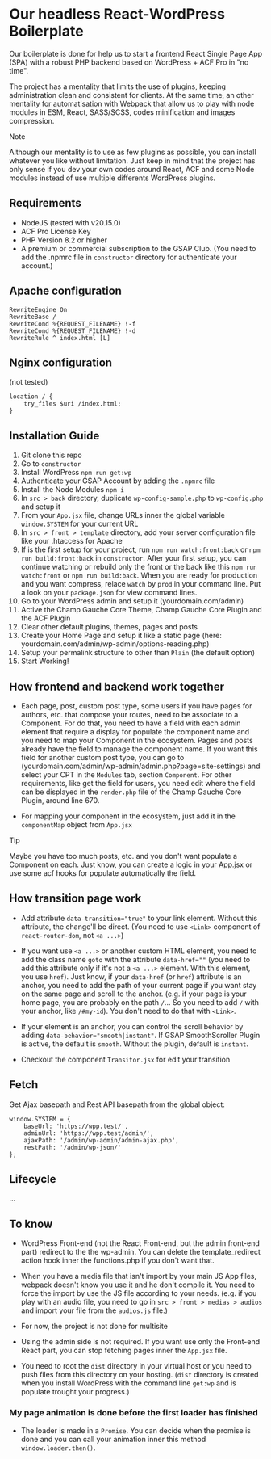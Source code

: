 # Our headless React-WordPress Boilerplate

Our boilerplate is done for help us to start a frontend React Single Page App (SPA) with a robust PHP backend based on WordPress + ACF Pro in "no time".

The project has a mentality that limits the use of plugins, keeping administration clean and consistent for clients. At the same time, an other mentality for automatisation with Webpack that allow us to play with node modules in ESM, React, SASS/SCSS, codes minification and images compression.


> [!NOTE]
> Although our mentality is to use as few plugins as possible, you can install whatever you like without limitation. Just keep in mind that the project has only sense if you dev your own codes around React, ACF and some Node modules instead of use multiple differents WordPress plugins.



## Requirements

- NodeJS (tested with v20.15.0)
- ACF Pro License Key
- PHP Version 8.2 or higher
- A premium or commercial subscription to the GSAP Club. (You need to add the .npmrc file in `constructor` directory for authenticate your account.)


## Apache configuration

```
RewriteEngine On
RewriteBase /
RewriteCond %{REQUEST_FILENAME} !-f
RewriteCond %{REQUEST_FILENAME} !-d
RewriteRule ^ index.html [L]
```


## Nginx configuration

(not tested)
```
location / {
    try_files $uri /index.html;
}
```


## Installation Guide

1. Git clone this repo
2. Go to `constructor`
3. Install WordPress `npm run get:wp`
4. Authenticate your GSAP Account by adding the `.npmrc` file
5. Install the Node Modules `npm i`
6. In `src > back` directory, duplicate `wp-config-sample.php` to `wp-config.php` and setup it
7. From your `App.jsx` file, change URLs inner the global variable `window.SYSTEM` for your current URL
8. In `src > front > template` directory, add your server configuration file like your .htaccess for Apache
9. If is the first setup for your project, run `npm run watch:front:back` or `npm run build:front:back` in `constructor`. After your first setup, you can continue watching or rebuild only the front or the back like this `npm run watch:front` or `npm run build:back`. When you are ready for production and you want compress, relace `watch` by `prod` in your command line. Put a look on your `package.json` for view command lines.
10. Go to your WordPress admin and setup it (yourdomain.com/admin)
11. Active the Champ Gauche Core Theme, Champ Gauche Core Plugin and the ACF Plugin
12. Clear other default plugins, themes, pages and posts
13. Create your Home Page and setup it like a static page (here: yourdomain.com/admin/wp-admin/options-reading.php)
14. Setup your permalink structure to other than `Plain` (the default option)
15. Start Working!


## How frontend and backend work together

- Each page, post, custom post type, some users if you have pages for authors, etc. that compose your routes, need to be associate to a Component. For do that, you need to have a field with each admin element that require a display for populate the component name and you need to map your Component in the ecosystem. Pages and posts already have the field to manage the component name. If you want this field for another custom post type, you can go to (yourdomain.com/admin/wp-admin/admin.php?page=site-settings) and select your CPT in the `Modules` tab, section `Component`. For other requirements, like get the field for users, you need edit where the field can be displayed in the `render.php` file of the Champ Gauche Core Plugin, around line 670.

- For mapping your component in the ecosystem, just add it in the `componentMap` object from `App.jsx`

> [!TIP]
> Maybe you have too much posts, etc. and you don't want populate a Component on each. Just know, you can create a logic in your App.jsx or use some acf hooks for populate automatically the field.




## How transition page work

- Add attribute `data-transition="true"` to your link element. Without this attribute, the change'll be direct. (You need to use `<Link>` component of `react-router-dom`, not `<a ...>`)

- If you want use `<a ...>` or another custom HTML element, you need to add the class name `goto` with the attribute `data-href=""` (you need to add this attribute only if it's not a `<a ...>` element. With this element, you use `href`). Just know, if your `data-href` (or `href`) attribute is an anchor, you need to add the path of your current page if you want stay on the same page and scroll to the anchor. (e.g. if your page is your home page, you are probably on the path `/`... So you need to add `/` with your anchor, like `/#my-id`). You don't need to do that with `<Link>`.

- If your element is an anchor, you can control the scroll behavior by adding `data-behavior="smooth|instant"`. If GSAP SmoothScroller Plugin is active, the default is `smooth`. Without the plugin, default is `instant`.

- Checkout the component `Transitor.jsx` for edit your transition



## Fetch

Get Ajax basepath and Rest API basepath from the global object:
```
window.SYSTEM = {
    baseUrl: 'https://wpp.test/',
    adminUrl: 'https://wpp.test/admin/',
    ajaxPath: '/admin/wp-admin/admin-ajax.php',
    restPath: '/admin/wp-json/'
};
```


## Lifecycle
...


## To know

- WordPress Front-end (not the React Front-end, but the admin front-end part) redirect to the the wp-admin. You can delete the template_redirect action hook inner the functions.php if you don't want that.

- When you have a media file that isn't import by your main JS App files, webpack doesn't know you use it and he don't compile it. You need to force the import by use the JS file according to your needs. (e.g. if you play with an audio file, you need to go in `src > front > medias > audios` and import your file from the `audios.js` file.)

- For now, the project is not done for multisite

- Using the admin side is not required. If you want use only the Front-end React part, you can stop fetching pages inner the `App.jsx` file.

- You need to root the `dist` directory in your virtual host or you need to push files from this directory on your hosting. (`dist` directory is created when you install WordPress with the command line `get:wp` and is populate trought your progress.)

### My page animation is done before the first loader has finished

- The loader is made in a `Promise`. You can decide when the promise is done and you can call your animation inner this method `window.loader.then()`.